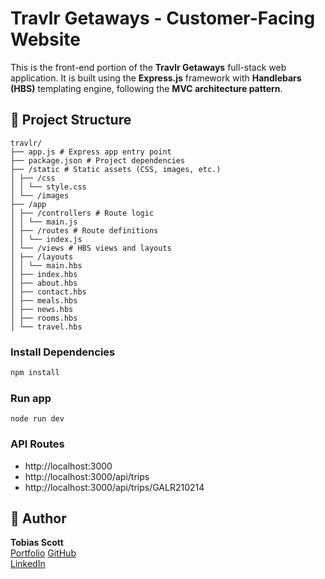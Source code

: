 # Travlr Getaways - Customer-Facing Website

This is the front-end portion of the **Travlr Getaways** full-stack web application. It is built using the **Express.js** framework with **Handlebars (HBS)** templating engine, following the **MVC architecture pattern**.

## 📁 Project Structure

```
travlr/
├── app.js # Express app entry point
├── package.json # Project dependencies
├── /static # Static assets (CSS, images, etc.)
│ ├── /css
│ │ └── style.css
│ └── /images
├── /app
│ ├── /controllers # Route logic
│ │ └── main.js
│ ├── /routes # Route definitions
│ │ └── index.js
│ └── /views # HBS views and layouts
│ ├── /layouts
│ │ └── main.hbs
│ ├── index.hbs
│ ├── about.hbs
│ ├── contact.hbs
│ ├── meals.hbs
│ ├── news.hbs
│ ├── rooms.hbs
│ └── travel.hbs
```

### Install Dependencies

```bash
npm install
```

### Run app

```
node run dev
```

### API Routes

- http://localhost:3000
- http://localhost:3000/api/trips
- http://localhost:3000/api/trips/GALR210214


## 👤 Author

**Tobias Scott**  
[Portfolio](https://tcs-portfolio.netlify.app/)
[GitHub](https://github.com/mergemaven11)  
[LinkedIn](https://www.linkedin.com/in/tobias-scott-he-him-b3572751/)


